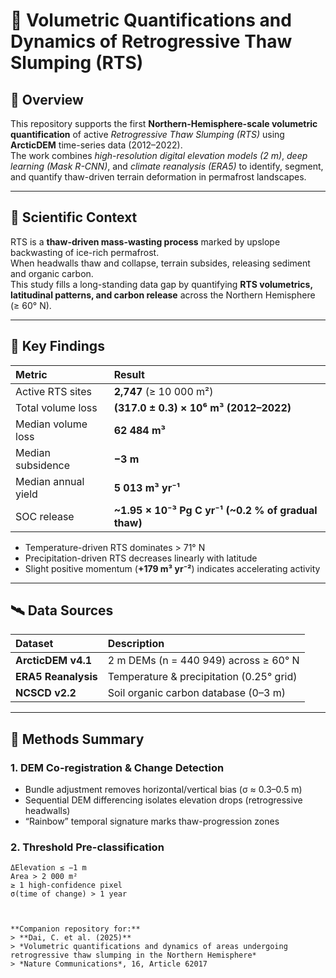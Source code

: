 # 🧊 Volumetric Quantifications and Dynamics of Retrogressive Thaw Slumping (RTS)


## 🧭 Overview
This repository supports the first **Northern-Hemisphere-scale volumetric quantification** of active *Retrogressive Thaw Slumping (RTS)* using **ArcticDEM** time-series data (2012–2022).  
The work combines *high-resolution digital elevation models (2 m)*, *deep learning (Mask R-CNN)*, and *climate reanalysis (ERA5)* to identify, segment, and quantify thaw-driven terrain deformation in permafrost landscapes.

---

## 🔬 Scientific Context
RTS is a **thaw-driven mass-wasting process** marked by upslope backwasting of ice-rich permafrost.  
When headwalls thaw and collapse, terrain subsides, releasing sediment and organic carbon.  
This study fills a long-standing data gap by quantifying **RTS volumetrics, latitudinal patterns, and carbon release** across the Northern Hemisphere (≥ 60° N).

---

## 🧩 Key Findings

| Metric | Result |
|:--|:--|
| Active RTS sites | **2,747** (≥ 10 000 m²) |
| Total volume loss | **(317.0 ± 0.3) × 10⁶ m³ (2012–2022)** |
| Median volume loss | **62 484 m³** |
| Median subsidence | **−3 m** |
| Median annual yield | **5 013 m³ yr⁻¹** |
| SOC release | **~1.95 × 10⁻³ Pg C yr⁻¹ (~0.2 % of gradual thaw)** |

- Temperature-driven RTS dominates > 71° N  
- Precipitation-driven RTS decreases linearly with latitude  
- Slight positive momentum (**+179 m³ yr⁻²**) indicates accelerating activity  

---

## 🛰️ Data Sources

| Dataset | Description |
|:--|:--|
| **ArcticDEM v4.1** | 2 m DEMs (n = 440 949) across ≥ 60° N |
| **ERA5 Reanalysis** | Temperature & precipitation (0.25° grid) |
| **NCSCD v2.2** | Soil organic carbon database (0–3 m) |

---

## 🧠 Methods Summary

### 1. DEM Co-registration & Change Detection
- Bundle adjustment removes horizontal/vertical bias (σ ≈ 0.3–0.5 m)  
- Sequential DEM differencing isolates elevation drops (retrogressive headwalls)  
- “Rainbow” temporal signature marks thaw-progression zones  

### 2. Threshold Pre-classification
```text
ΔElevation ≤ −1 m  
Area > 2 000 m²  
≥ 1 high-confidence pixel  
σ(time of change) > 1 year



**Companion repository for:**  
> **Dai, C. et al. (2025)**  
> *Volumetric quantifications and dynamics of areas undergoing retrogressive thaw slumping in the Northern Hemisphere*  
> *Nature Communications*, 16, Article 62017
